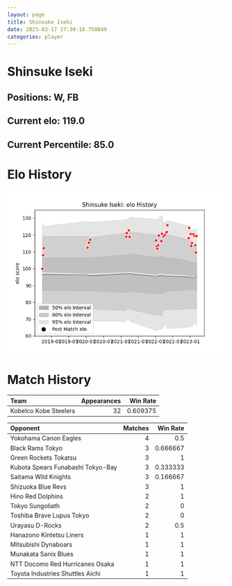 ```yaml
---  
layout: page  
title: Shinsuke Iseki  
date: 2023-03-17 17:39:10.750849  
categories: player  
---
```

# Shinsuke Iseki

## Positions: W, FB

## Current elo: 119.0

## Current Percentile: 85.0

# Elo History


![elo history](history_ShinsukeIseki.png)
# Match History


| Team                  |   Appearances |   Win Rate |
|:----------------------|--------------:|-----------:|
| Kobelco Kobe Steelers |            32 |   0.609375 |

| Opponent                          |   Matches |   Win Rate |
|:----------------------------------|----------:|-----------:|
| Yokohama Canon Eagles             |         4 |   0.5      |
| Black Rams Tokyo                  |         3 |   0.666667 |
| Green Rockets Tokatsu             |         3 |   1        |
| Kubota Spears Funabashi Tokyo-Bay |         3 |   0.333333 |
| Saitama Wild Knights              |         3 |   0.166667 |
| Shizuoka Blue Revs                |         3 |   1        |
| Hino Red Dolphins                 |         2 |   1        |
| Tokyo Sungoliath                  |         2 |   0        |
| Toshiba Brave Lupus Tokyo         |         2 |   0        |
| Urayasu D-Rocks                   |         2 |   0.5      |
| Hanazono Kintetsu Liners          |         1 |   1        |
| Mitsubishi Dynaboars              |         1 |   1        |
| Munakata Sanix Blues              |         1 |   1        |
| NTT Docomo Red Hurricanes Osaka   |         1 |   1        |
| Toyota Industries Shuttles Aichi  |         1 |   1        |